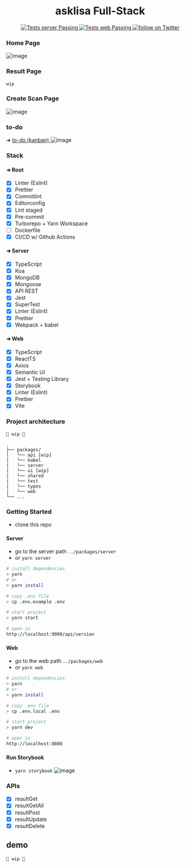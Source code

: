 <h1 align="center">
    asklisa Full-Stack
</h1>

<p align="center">
   <a href="https://github.com/biantris/asktris/actions">
      <img alt="Tests server Passing" src="https://github.com/biantris/asktris/actions/workflows/test-server.yml/badge.svg" />
    </a>
    <a href="https://github.com/biantris/asktris/actions">
      <img alt="Tests web Passing" src="https://github.com/biantris/asktris/actions/workflows/test-web.yml/badge.svg" />
    </a>
    <a href="https://twitter.com/intent/follow?screen_name=biantris_">
        <img src="https://img.shields.io/twitter/follow/biantris_?style=social&logo=twitter"
        alt="follow on Twitter">
    </a>
</p>

### Home Page
![image](https://user-images.githubusercontent.com/65451957/214925304-9304d9dd-5150-4401-9feb-df39e179454f.png)

### Result Page
`wip`

### Create Scan Page
![image](https://user-images.githubusercontent.com/65451957/214925487-098d13a3-75e7-48e9-b86e-c3fdc4483bb3.png)

### to-do
➜ [to-do (kanban) ](https://github.com/users/biantris/projects/3/views/1)
![image](https://user-images.githubusercontent.com/65451957/214915881-c790636d-45fb-423e-8c25-19c7b4cd92c0.png)


### Stack

#### ➜ Root
- [x] Linter (Eslint)
- [x] Prettier
- [x] Commitlint
- [x] Editorconfig
- [x] Lint staged
- [x] Pre-commit
- [x] Turborepo + Yarn Workspace
- [ ] Dockerfile
- [x] CI/CD w/ Github Actions

#### ➜ Server

- [x] TypeScript
- [x] Koa
- [x] MongoDB
- [x] Mongoose
- [x] API REST
- [x] Jest
- [x] SuperTest
- [x] Linter (Eslint)
- [x] Prettier
- [x] Webpack + babel

#### ➜ Web
- [x] TypeScript
- [x] ReactTS
- [x] Axios
- [x] Semantic UI
- [x] Jest + Testing Library
- [x] Storybook
- [x] Linter (Eslint)
- [x] Prettier
- [x] Vite

### Project architecture
`🚧 wip 🚧`

```
.
├── packages/
│   └── api [wip]
|   └── babel
|   └── server
|   └── ui [wip]
|   └── shared
|   └── test
|   └── types
|   └── web
└── ...
```

### Getting Started
- clone this repo

#### Server
- go to the server path `../packages/server`
- or `yarn server`

```sh
# install dependencies
> yarn
# or
> yarn install

# copy .env file
> cp .env.example .env

# start project
> yarn start

# open in
http://localhost:9000/api/version
```
#### Web
- go to the web path `../packages/web`
- or `yarn web`

```sh
# install dependencies
> yarn
# or
> yarn install

# copy .env file
> cp .env.local .env

# start project
> yarn dev

# open in
http://localhost:8080
```
#### Run Storybook
- `yarn storybook`
![image](https://user-images.githubusercontent.com/65451957/188338652-8cabae6b-f16c-4c4f-943c-1be6e4884426.png)

### APIs
- [x] resultGet
- [x] resultGetAll
- [x] resultPost
- [x] resultUpdate
- [x] resultDelete

## demo
`🚧 wip 🚧`
